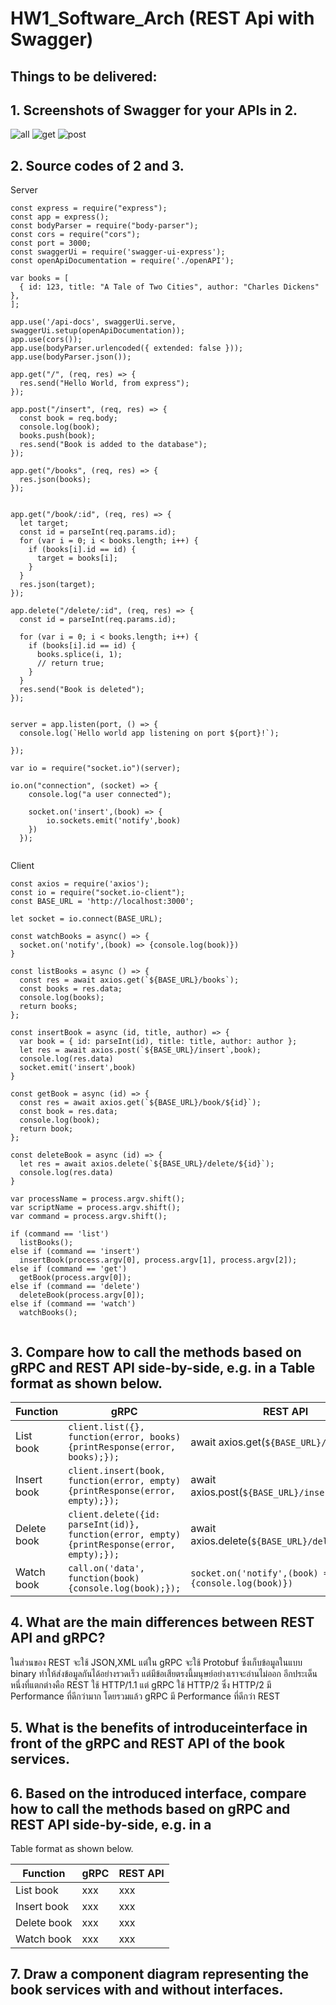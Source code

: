 # HW1_Software_Arch (REST Api with Swagger)
## Things to be delivered:
## 1. Screenshots of Swagger for your APIs in 2. 
![all](https://github.com/2110521-2563-1-Software-Architecture/Neuk_mai_aok_assignment1/blob/master/photo/all.png)
![get](https://github.com/2110521-2563-1-Software-Architecture/Neuk_mai_aok_assignment1/blob/master/photo/get.png)
![post](https://github.com/2110521-2563-1-Software-Architecture/Neuk_mai_aok_assignment1/blob/master/photo/post.png)
## 2. Source codes of 2 and 3.

Server
```
const express = require("express");
const app = express();
const bodyParser = require("body-parser");
const cors = require("cors");
const port = 3000;
const swaggerUi = require('swagger-ui-express');
const openApiDocumentation = require('./openAPI');

var books = [
  { id: 123, title: "A Tale of Two Cities", author: "Charles Dickens" },
];

app.use('/api-docs', swaggerUi.serve, swaggerUi.setup(openApiDocumentation));
app.use(cors());
app.use(bodyParser.urlencoded({ extended: false }));
app.use(bodyParser.json());

app.get("/", (req, res) => {
  res.send("Hello World, from express");
});

app.post("/insert", (req, res) => {
  const book = req.body;
  console.log(book);
  books.push(book);
  res.send("Book is added to the database");
});

app.get("/books", (req, res) => {
  res.json(books);
});


app.get("/book/:id", (req, res) => {
  let target;
  const id = parseInt(req.params.id);
  for (var i = 0; i < books.length; i++) {
    if (books[i].id == id) {
      target = books[i];
    }
  }
  res.json(target);
});

app.delete("/delete/:id", (req, res) => {
  const id = parseInt(req.params.id);

  for (var i = 0; i < books.length; i++) {
    if (books[i].id == id) {
      books.splice(i, 1);
      // return true;
    }
  }
  res.send("Book is deleted");
});


server = app.listen(port, () => {
  console.log(`Hello world app listening on port ${port}!`);

});

var io = require("socket.io")(server);

io.on("connection", (socket) => {
    console.log("a user connected");

    socket.on('insert',(book) => {
        io.sockets.emit('notify',book)
    })
  });
  
```
Client 
```
const axios = require('axios');
const io = require("socket.io-client");
const BASE_URL = 'http://localhost:3000';

let socket = io.connect(BASE_URL);

const watchBooks = async() => {
  socket.on('notify',(book) => {console.log(book)})
}

const listBooks = async () => {
  const res = await axios.get(`${BASE_URL}/books`);
  const books = res.data;
  console.log(books);
  return books;
};

const insertBook = async (id, title, author) => {
  var book = { id: parseInt(id), title: title, author: author };
  let res = await axios.post(`${BASE_URL}/insert`,book);
  console.log(res.data)
  socket.emit('insert',book)
}

const getBook = async (id) => {
  const res = await axios.get(`${BASE_URL}/book/${id}`);
  const book = res.data;
  console.log(book);
  return book;
};

const deleteBook = async (id) => {
  let res = await axios.delete(`${BASE_URL}/delete/${id}`);
  console.log(res.data)
}

var processName = process.argv.shift();
var scriptName = process.argv.shift();
var command = process.argv.shift();

if (command == 'list')
  listBooks();
else if (command == 'insert')
  insertBook(process.argv[0], process.argv[1], process.argv[2]);
else if (command == 'get')
  getBook(process.argv[0]);
else if (command == 'delete')
  deleteBook(process.argv[0]);
else if (command == 'watch')
  watchBooks();
  
```
## 3. Compare how to call the methods based on gRPC and REST API side-by-side, e.g. in a Table format as shown below.

| Function     | gRPC         | REST API   |
| ---          |     ---      |     ---    |
| List book    |  `client.list({}, function(error, books) {printResponse(error, books);});`                     | await axios.get(`${BASE_URL}/books`);   |
| Insert book  | `client.insert(book, function(error, empty) {printResponse(error, empty);});`                  | await axios.post(`${BASE_URL}/insert`,book);   |
| Delete book  | `client.delete({id: parseInt(id)}, function(error, empty) {printResponse(error, empty);});`    | await axios.delete(`${BASE_URL}/delete/${id}`);   |
| Watch book   | `call.on('data', function(book) {console.log(book);});`       | `socket.on('notify',(book) => {console.log(book)})`   |

## 4. What are the main differences between REST API and gRPC?

  ในส่วนของ REST จะใช้ JSON,XML แต่ใน gRPC จะใช้ Protobuf ซึ่งเก็บข้อมูลในแบบ binary ทำให้ส่งข้อมูลกันได้อย่างรวดเร็ว แต่มีข้อเสียตรงนี้มนุษย์อย่างเราจะอ่านไม่ออก อีกประเด็นหนึ่งที่แตกต่างคือ REST ใช้ HTTP/1.1 แต่ gRPC ใช้ HTTP/2 ซึ่ง HTTP/2 มี Performance ที่ดีกว่ามาก โดยรวมแล้ว gRPC มี Performance ที่ดีกว่า REST 
  
## 5. What is the benefits of introduceinterface in front of the gRPC and REST API of the book services.
## 6. Based on the introduced interface, compare how to call the methods based on gRPC and REST API side-by-side, e.g. in a
Table format as shown below. 

| Function     | gRPC         | REST API   |
| ---          |     ---      |     ---    |
| List book    | xxx   | xxx |
| Insert book  | xxx     | xxx   |
| Delete book  | xxx     | xxx   |
| Watch book   | xxx     | xxx   |

## 7. Draw a component diagram representing the book services with and without interfaces. 

